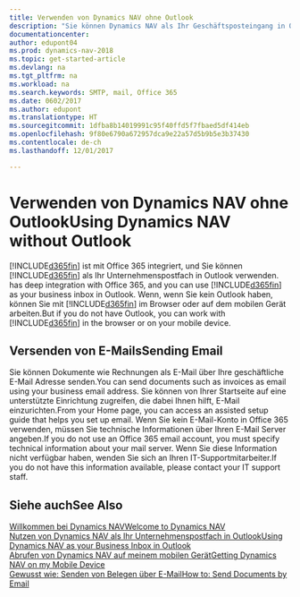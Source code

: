 ```yaml
---
title: Verwenden von Dynamics NAV ohne Outlook
description: "Sie können Dynamics NAV als Ihr Geschäftsposteingang in Outlook verwenden, da es mit Office 365 integriert ist. Sie können aber auch ohne Outlook in einem Browser oder auf dem mobilen Gerät arbeiten."
documentationcenter: 
author: edupont04
ms.prod: dynamics-nav-2018
ms.topic: get-started-article
ms.devlang: na
ms.tgt_pltfrm: na
ms.workload: na
ms.search.keywords: SMTP, mail, Office 365
ms.date: 0602/2017
ms.author: edupont
ms.translationtype: HT
ms.sourcegitcommit: 1dfba8b14019991c95f40ffd5f7fbaed5df414eb
ms.openlocfilehash: 9f80e6790a672957dca9e22a57d5b9b5e3b37430
ms.contentlocale: de-ch
ms.lasthandoff: 12/01/2017

---
```

# <a name="using-dynamics-nav-without-outlook"></a><span data-ttu-id="0508f-103">Verwenden von Dynamics NAV ohne Outlook</span><span class="sxs-lookup"><span data-stu-id="0508f-103">Using Dynamics NAV without Outlook</span></span>
[!INCLUDE[d365fin](includes/d365fin_md.md)]<span data-ttu-id="0508f-104"> ist mit Office 365 integriert, und Sie können [!INCLUDE[d365fin](includes/d365fin_md.md)] als Ihr Unternehmenspostfach in Outlook verwenden.</span><span class="sxs-lookup"><span data-stu-id="0508f-104"> has deep integration with Office 365, and you can use [!INCLUDE[d365fin](includes/d365fin_md.md)] as your business inbox in Outlook.</span></span> <span data-ttu-id="0508f-105">Wenn, wenn Sie kein Outlook haben, können Sie mit [!INCLUDE[d365fin](includes/d365fin_md.md)] im Browser oder auf dem mobilen Gerät arbeiten.</span><span class="sxs-lookup"><span data-stu-id="0508f-105">But if you do not have Outlook, you can work with [!INCLUDE[d365fin](includes/d365fin_md.md)] in the browser or on your mobile device.</span></span>  

## <a name="sending-email"></a><span data-ttu-id="0508f-106">Versenden von E-Mails</span><span class="sxs-lookup"><span data-stu-id="0508f-106">Sending Email</span></span>
<span data-ttu-id="0508f-107">Sie können Dokumente wie Rechnungen als E-Mail über Ihre geschäftliche E-Mail Adresse senden.</span><span class="sxs-lookup"><span data-stu-id="0508f-107">You can send documents such as invoices as email using your business email address.</span></span> <span data-ttu-id="0508f-108">Sie können von Ihrer Startseite auf eine unterstützte Einrichtung zugreifen, die dabei Ihnen hilft, E-Mail einzurichten.</span><span class="sxs-lookup"><span data-stu-id="0508f-108">From your Home page, you can access an assisted setup guide that helps you set up email.</span></span> <span data-ttu-id="0508f-109">Wenn Sie kein E-Mail-Konto in Office 365 verwenden, müssen Sie technische Informationen über Ihren E-Mail Server angeben.</span><span class="sxs-lookup"><span data-stu-id="0508f-109">If you do not use an Office 365 email account, you must specify technical information about your mail server.</span></span> <span data-ttu-id="0508f-110">Wenn Sie diese Information nicht verfügbar haben, wenden Sie sich an Ihren IT-Supportmitarbeiter.</span><span class="sxs-lookup"><span data-stu-id="0508f-110">If you do not have this information available, please contact your IT support staff.</span></span>  


## <a name="see-also"></a><span data-ttu-id="0508f-111">Siehe auch</span><span class="sxs-lookup"><span data-stu-id="0508f-111">See Also</span></span>
[<span data-ttu-id="0508f-112">Willkommen bei Dynamics NAV</span><span class="sxs-lookup"><span data-stu-id="0508f-112">Welcome to Dynamics NAV</span></span>](index.md)  
[<span data-ttu-id="0508f-113">Nutzen von Dynamics NAV als Ihr Unternehmenspostfach in Outlook</span><span class="sxs-lookup"><span data-stu-id="0508f-113">Using Dynamics NAV as your Business Inbox in Outlook</span></span>](madeira-outlook.md)  
[<span data-ttu-id="0508f-114">Abrufen von Dynamics NAV auf meinem mobilen Gerät</span><span class="sxs-lookup"><span data-stu-id="0508f-114">Getting Dynamics NAV on my Mobile Device</span></span>](install-mobile-app.md)  
[<span data-ttu-id="0508f-115">Gewusst wie: Senden von Belegen über E-Mail</span><span class="sxs-lookup"><span data-stu-id="0508f-115">How to: Send Documents by Email</span></span>](ui-how-send-documents-email.md)

